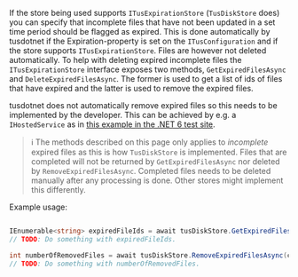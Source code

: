 If the store being used supports `ITusExpirationStore` (`TusDiskStore` does) you can specify that incomplete files that have not been updated in a set time period should be flagged as expired. This is done automatically by tusdotnet if the Expiration-property is set on the `ITusConfiguration` and if the store supports `ITusExpirationStore`. Files are however not deleted automatically. To help with deleting expired incomplete files the `ITusExpirationStore` interface exposes two methods, `GetExpiredFilesAsync` and `DeleteExpiredFilesAsync`. The former is used to get a list of ids of files that have expired and the latter is used to remove the expired files.

tusdotnet does not automatically remove expired files so this needs to be implemented by the developer. This can be achieved by e.g. a `IHostedService` as in [this example in the .NET 6 test site](https://github.com/tusdotnet/tusdotnet/blob/master/Source/TestSites/AspNetCore_net6.0_TestApp/Services/ExpiredFilesCleanupService.cs).

> :information_source: The methods described on this page only applies to _incomplete_ expired files as this is how `TusDiskStore` is implemented. Files that are completed will not be returned by `GetExpiredFilesAsync` nor deleted by `RemoveExpiredFilesAsync`. Completed files needs to be deleted manually after any processing is done. Other stores might implement this differently.

Example usage:
```csharp

IEnumerable<string> expiredFileIds = await tusDiskStore.GetExpiredFilesAsync(cancellationToken);
// TODO: Do something with expiredFileIds.

int numberOfRemovedFiles = await tusDiskStore.RemoveExpiredFilesAsync(cancellationToken);
// TODO: Do something with numberOfRemovedFiles.
```